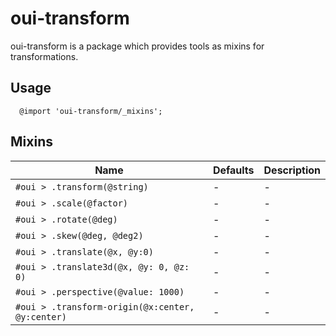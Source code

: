 # oui-transform

oui-transform is a package which provides tools as mixins for transformations.

## Usage

```less
  @import 'oui-transform/_mixins';
```

## Mixins

| Name | Defaults | Description |
| --- | --- | --- |
| `#oui > .transform(@string)` | - | - |
| `#oui > .scale(@factor)` | - | - |
| `#oui > .rotate(@deg)` | - | - |
| `#oui > .skew(@deg, @deg2)` | - | - |
| `#oui > .translate(@x, @y:0)` | - | - |
| `#oui > .translate3d(@x, @y: 0, @z: 0)` | - | - |
| `#oui > .perspective(@value: 1000)` | - | - |
| `#oui > .transform-origin(@x:center, @y:center)` | - | - |
